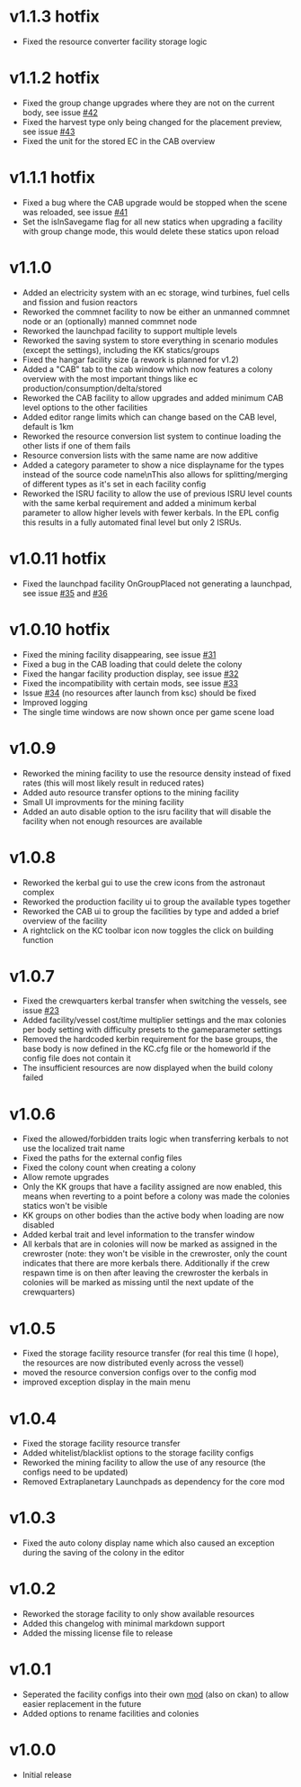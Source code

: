 # v1.1.3 hotfix
- Fixed the resource converter facility storage logic

# v1.1.2 hotfix
- Fixed the group change upgrades where they are not on the current body, see issue [#42](https://github.com/KerbalColonies/KerbalColoniesCore/issues/42)
- Fixed the harvest type only being changed for the placement preview, see issue [#43](https://github.com/KerbalColonies/KerbalColoniesCore/issues/43)
- Fixed the unit for the stored EC in the CAB overview

# v1.1.1 hotfix
- Fixed a bug where the CAB upgrade would be stopped when the scene was reloaded, see issue [#41](https://github.com/KerbalColonies/KerbalColoniesCore/issues/41)
- Set the isInSavegame flag for all new statics when upgrading a facility with group change mode, this would delete these statics upon reload

# v1.1.0
- Added an electricity system with an ec storage, wind turbines, fuel cells and fission and fusion reactors
- Reworked the commnet facility to now be either an unmanned commnet node or an (optionally) manned commnet node
- Reworked the launchpad facility to support multiple levels
- Reworked the saving system to store everything in scenario modules (except the settings), including the KK statics/groups
- Fixed the hangar facility size (a rework is planned for v1.2)
- Added a "CAB" tab to the cab window which now features a colony overview with the most important things like ec production/consumption/delta/stored
- Reworked the CAB facility to allow upgrades and added minimum CAB level options to the other facilities
- Added editor range limits which can change based on the CAB level, default is 1km
- Reworked the resource conversion list system to continue loading the other lists if one of them fails
- Resource conversion lists with the same name are now additive
- Added a category parameter to show a nice displayname for the types instead of the source code name\nThis also allows for splitting/merging of different types as it's set in each facility config
- Reworked the ISRU facility to allow the use of previous ISRU level counts with the same kerbal requirement and added a minimum kerbal parameter to allow higher levels with fewer kerbals. In the EPL config this results in a fully automated final level but only 2 ISRUs.

# v1.0.11 hotfix
- Fixed the launchpad facility OnGroupPlaced not generating a launchpad, see issue [#35](https://github.com/KerbalColonies/KerbalColoniesCore/issues/35) and [#36](https://github.com/KerbalColonies/KerbalColoniesCore/issues/36)

# v1.0.10 hotfix
- Fixed the mining facility disappearing, see issue [#31](https://github.com/KerbalColonies/KerbalColoniesCore/issues/31)
- Fixed a bug in the CAB loading that could delete the colony
- Fixed the hangar facility production display, see issue [#32](https://github.com/KerbalColonies/KerbalColoniesCore/issues/32)
- Fixed the incompatibility with certain mods, see issue [#33](https://github.com/KerbalColonies/KerbalColoniesCore/issues/33)
- Issue [#34](https://github.com/KerbalColonies/KerbalColoniesCore/issues/34) (no resources after launch from ksc) should be fixed
- Improved logging
- The single time windows are now shown once per game scene load

# v1.0.9
- Reworked the mining facility to use the resource density instead of fixed rates (this will most likely result in reduced rates)
- Added auto resource transfer options to the mining facility
- Small UI improvments for the mining facility
- Added an auto disable option to the isru facility that will disable the facility when not enough resources are available

# v1.0.8
- Reworked the kerbal gui to use the crew icons from the astronaut complex
- Reworked the production facility ui to group the available types together
- Reworked the CAB ui to group the facilities by type and added a brief overview of the facility
- A rightclick on the KC toolbar icon now toggles the click on building function

# v1.0.7
- Fixed the crewquarters kerbal transfer when switching the vessels, see issue [#23](https://github.com/KerbalColonies/KerbalColoniesCore/issues/23)
- Added facility/vessel cost/time multiplier settings and the max colonies per body setting with difficulty presets to the gameparameter settings
- Removed the hardcoded kerbin requirement for the base groups, the base body is now defined in the KC.cfg file or the homeworld if the config file does not contain it
- The insufficient resources are now displayed when the build colony failed

# v1.0.6
- Fixed the allowed/forbidden traits logic when transferring kerbals to not use the localized trait name
- Fixed the paths for the external config files
- Fixed the colony count when creating a colony
- Allow remote upgrades
- Only the KK groups that have a facility assigned are now enabled, this means when reverting to a point before a colony was made the colonies statics won't be visible
- KK groups on other bodies than the active body when loading are now disabled
- Added kerbal trait and level information to the transfer window
- All kerbals that are in colonies will now be marked as assigned in the crewroster (note: they won't be visible in the crewroster, only the count indicates that there are more kerbals there. Additionally if the crew respawn time is on then after leaving the crewroster the kerbals in colonies will be marked as missing until the next update of the crewquarters)

# v1.0.5
- Fixed the storage facility resource transfer (for real this time (I hope), the resources are now distributed evenly across the vessel)
- moved the resource conversion configs over to the config mod
- improved exception display in the main menu

# v1.0.4
- Fixed the storage facility resource transfer
- Added whitelist/blacklist options to the storage facility configs
- Reworked the mining facility to allow the use of any resource (the configs need to be updated)
- Removed Extraplanetary Launchpads as dependency for the core mod

# v1.0.3
- Fixed the auto colony display name which also caused an exception during the saving of the colony in the editor

# v1.0.2
- Reworked the storage facility to only show available resources
- Added this changelog with minimal markdown support
- Added the missing license file to release

# v1.0.1
- Seperated the facility configs into their own [mod](https://spacedock.info/mod/3899/KerbalColonies-ExtraplanetaryLaunchpadsConfig) (also on ckan) to allow easier replacement in the future
- Added options to rename facilities and colonies

# v1.0.0
- Initial release